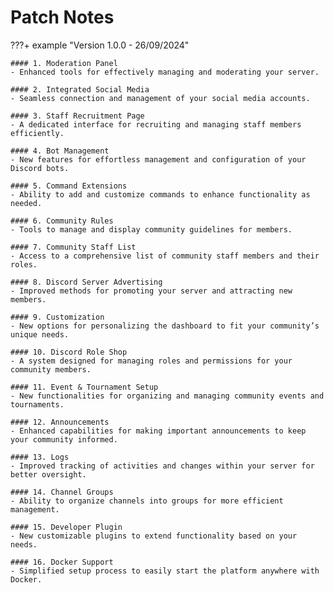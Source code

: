 # Patch Notes





???+ example "Version 1.0.0 - 26/09/2024"

    #### 1. Moderation Panel
    - Enhanced tools for effectively managing and moderating your server.

    #### 2. Integrated Social Media
    - Seamless connection and management of your social media accounts.

    #### 3. Staff Recruitment Page
    - A dedicated interface for recruiting and managing staff members efficiently.

    #### 4. Bot Management
    - New features for effortless management and configuration of your Discord bots.

    #### 5. Command Extensions
    - Ability to add and customize commands to enhance functionality as needed.

    #### 6. Community Rules
    - Tools to manage and display community guidelines for members.

    #### 7. Community Staff List
    - Access to a comprehensive list of community staff members and their roles.

    #### 8. Discord Server Advertising
    - Improved methods for promoting your server and attracting new members.

    #### 9. Customization
    - New options for personalizing the dashboard to fit your community’s unique needs.

    #### 10. Discord Role Shop
    - A system designed for managing roles and permissions for your community members.

    #### 11. Event & Tournament Setup
    - New functionalities for organizing and managing community events and tournaments.

    #### 12. Announcements
    - Enhanced capabilities for making important announcements to keep your community informed.

    #### 13. Logs
    - Improved tracking of activities and changes within your server for better oversight.

    #### 14. Channel Groups
    - Ability to organize channels into groups for more efficient management.

    #### 15. Developer Plugin
    - New customizable plugins to extend functionality based on your needs.

    #### 16. Docker Support
    - Simplified setup process to easily start the platform anywhere with Docker.
